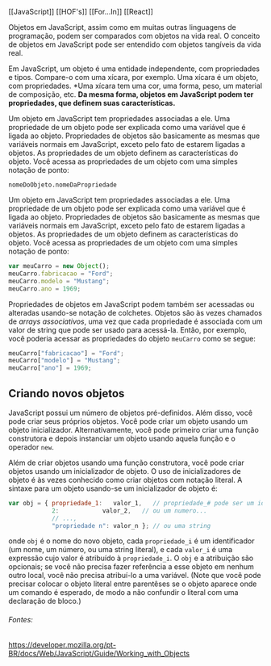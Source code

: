 [[JavaScript]]
[[HOF's]]
[[For...In]]
[[React]]

Objetos em JavaScript, assim como em muitas outras linguagens de programação, podem ser comparados com objetos na vida real. O conceito de objetos em JavaScript pode ser entendido com objetos tangíveis da vida real.

Em JavaScript, um objeto é uma entidade independente, com propriedades e tipos. Compare-o com uma xícara, por exemplo. Uma xícara é um objeto, com propriedades. *Uma xícara tem uma cor, uma forma, peso, um material de composição, etc. **Da mesma forma, objetos em JavaScript podem ter propriedades, que definem suas características.**

Um objeto em JavaScript tem propriedades associadas a ele. Uma propriedade de um objeto pode ser explicada como uma variável que é ligada ao objeto. Propriedades de objetos são basicamente as mesmas que variáveis normais em JavaScript, exceto pelo fato de estarem ligadas a objetos. As propriedades de um objeto definem as características do objeto. Você acessa as propriedades de um objeto com uma simples notação de ponto:

```
nomeDoObjeto.nomeDaPropriedade
```

Um objeto em JavaScript tem propriedades associadas a ele. Uma propriedade de um objeto pode ser explicada como uma variável que é ligada ao objeto. Propriedades de objetos são basicamente as mesmas que variáveis normais em JavaScript, exceto pelo fato de estarem ligadas a objetos. As propriedades de um objeto definem as características do objeto. Você acessa as propriedades de um objeto com uma simples notação de ponto:

```JavaScript
var meuCarro = new Object();
meuCarro.fabricacao = "Ford";
meuCarro.modelo = "Mustang";
meuCarro.ano = 1969;
```

Propriedades de objetos em JavaScript podem também ser acessadas ou alteradas usando-se notação de colchetes. Objetos são às vezes chamados de _arrays associativos_, uma vez que cada propriedade é associada com um valor de string que pode ser usado para acessá-la. Então, por exemplo, você poderia acessar as propriedades do objeto `meuCarro` como se segue:

```JavaScript
meuCarro["fabricacao"] = "Ford";
meuCarro["modelo"] = "Mustang";
meuCarro["ano"] = 1969;
```

## **Criando novos objetos**

JavaScript possui um número de objetos pré-definidos. Além disso, você pode criar seus próprios objetos. Você pode criar um objeto usando um objeto inicializador. Alternativamente, você pode primeiro criar uma função construtora e depois instanciar um objeto usando aquela função e o operador `new`.

Além de criar objetos usando uma função construtora, você pode criar objetos usando um inicializador de objeto. O uso de inicializadores de objeto é às vezes conhecido como criar objetos com notação literal. A sintaxe para um objeto usando-se um inicializador de objeto é:

```JavaScript
var obj = { propriedade_1:   valor_1,   // propriedade_# pode ser um identificador...
            2:            valor_2,   // ou um numero...
            // ...,
            "propriedade n": valor_n }; // ou uma string
```

onde `obj` é o nome do novo objeto, cada `propriedade_i` é um identificador (um nome, um número, ou uma string literal), e cada `valor_i` é uma expressão cujo valor é atribuído à `propriedade_i`. O `obj` e a atribuição são opcionais; se você não precisa fazer referência a esse objeto em nenhum outro local, você não precisa atribuí-lo a uma variável. (Note que você pode precisar colocar o objeto literal entre parentêses se o objeto aparece onde um comando é esperado, de modo a não confundir o literal com uma declaração de bloco.)


###### Fontes:
https://developer.mozilla.org/pt-BR/docs/Web/JavaScript/Guide/Working_with_Objects


